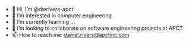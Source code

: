 - 👋 Hi, I’m @dwrivers-apct
- 👀 I’m interested in computer engineering
- 🌱 I’m currently learning ...
- 💞️ I’m looking to collaborate on software engineering projects at APCT
- 📫 How to reach me: daniel.rivers@apctinc.com

<!---
dwrivers-apct/dwrivers-apct is a ✨ special ✨ repository because its `README.md` (this file) appears on your GitHub profile.
You can click the Preview link to take a look at your changes.
--->
